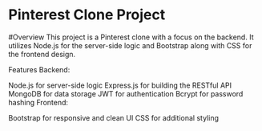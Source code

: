 # Pinterest Clone Project
#Overview
This project is a Pinterest clone with a focus on the backend. It utilizes Node.js for the server-side logic and Bootstrap along with CSS for the frontend design.


Features
Backend:

Node.js for server-side logic
Express.js for building the RESTful API
MongoDB for data storage
JWT for authentication
Bcrypt for password hashing
Frontend:

Bootstrap for responsive and clean UI
CSS for additional styling
